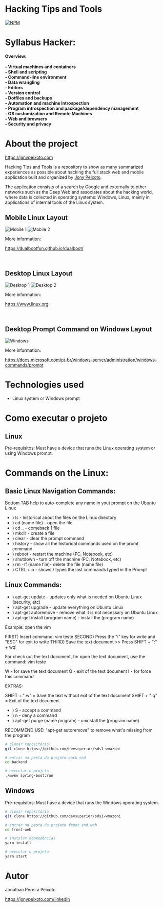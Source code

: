 # Hacking Tips and Tools 
[![NPM](https://img.shields.io/npm/l/react)](https://github.com/devsuperior/sds1-wmazoni/blob/master/LICENSE) 

<h1>Syllabus Hacker:</h1>

<h4>
Overview:
<br/>
<br/>
- Virtual machines and containers
<br/>
- Shell and scripting
<br/>
- Command-line environment
<br/>
- Data wrangling
<br/>
- Editors
<br/>
- Version control
<br/>
- Dotfiles and backups
<br/>
- Automation and machine introspection
<br/>  
- Program introspection and package/dependency management
 <br/>
- OS customization and Remote Machines
<br/>
- Web and browsers
<br/>
- Security and privacy
</h4>

# About the project

https://jonypeixoto.com

Hacking Tips and Tools is a repository to show as many summarized experiences as possible about hacking the full stack web and mobile application built and organized by [Jony Peixoto](https://jonypeixoto.com "Site de Jony Peixoto").

The application consists of a search by Google and externally to other networks such as the Deep Web and associates about the hacking world, where data is collected in operating systems: Windows, Linux, mainly in applications of internal tools of the Linux system.

## Mobile Linux Layout 
![Mobile 1](https://github.com/jonypeixoto/jonypeixoto/blob/main/assets/iphone-linux1.jpg) ![Mobile 2](https://github.com/jonypeixoto/jonypeixoto/blob/main/assets/iphone-linux2.jpg)

More information:

https://dualbootfun.github.io/dualboot/

<br/>

## Desktop Linux Layout 
![Desktop 1](https://github.com/jonypeixoto/jonypeixoto/blob/main/assets/desktop-linux1.jpg) ![Desktop 2](https://github.com/jonypeixoto/jonypeixoto/blob/main/assets/desktop-linux2.png)

More information:

https://www.linux.org

<br/>

## Desktop Prompt Command on Windows Layout
![Windows](https://github.com/jonypeixoto/jonypeixoto/blob/main/assets/windows-prompt.png)

More information:

https://docs.microsoft.com/pt-br/windows-server/administration/windows-commands/prompt

# Technologies used

- Linux system or Windows prompt

# Como executar o projeto

## Linux
Pré-requisitos: Must have a device that runs the Linux operating system or using Windows prompt.

<h1>Commands on the Linux:</h1>

<h2>Basic Linux Navigation Commands:</h2>

  Bottom TAB help to auto-complete any name in yout prompt on the Ubuntu Linux

* ) ls - historical about the files on the Linux directory
* ) cd (name file) - open the file
* ) cd .. - comeback 1 file
* ) mkdir - create a file
* ) clear - clear the prompt command
* ) history - show all the historical commands used on the promt command
* ) reboot - restart the machine (PC, Notebook, etc)
* ) shutdown - turn off the machine (PC, Notebook, etc)
* ) rm -rf (name file)- delete the file (name file)
* ) CTRL + p - shows / types the last commands typed in the Prompt


<h2>Linux Commands:</h2>

* ) apt-get update  - updates only what is needed on Ubuntu Linux (security, etc)
* ) apt-get upgrade - update everything on Ubuntu Linux
* ) apt-get autoremove - remove what it is not necessary on Ubuntu Linux
* ) apt-get install (program name) - install the (program name)

Example: open the vim

FIRST) Insert command: vim teste
SECOND) Press the "i" key for write and "ESC" for exit to write
THIRD) Save the text document >> Press SHIFT + ":" + wq!

For check out the text document, for open the text document, use the command: vim teste

W - for save the text document
Q - exit of the text document
! - for force this command

EXTRAS: 

SHIFT + ":w" = Save the text without exit of the text document
SHIFT + ":q" = Exit of the text document

* ) S - accept a command
* ) n -  deny a command
* ) apt-get purge (name program) - uninstall the (program name)

RECOMMEND USE: "apt-get autoremove" to remove what's missing from the program

```bash
# clonar repositório
git clone https://github.com/devsuperior/sds1-wmazoni

# entrar na pasta do projeto back end
cd backend

# executar o projeto
./mvnw spring-boot:run
```

## Windows
Pré-requisitos: Must have a device that runs the Windows operating system.

```bash
# clonar repositório
git clone https://github.com/devsuperior/sds1-wmazoni

# entrar na pasta do projeto front end web
cd front-web

# instalar dependências
yarn install

# executar o projeto
yarn start
```

# Autor

Jonathan Pereira Peixoto

https://jonypeixoto.com/linkedin
